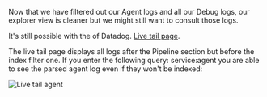 Now that we have filtered out our Agent logs and all our Debug logs, our explorer view is cleaner but we might still want to consult those logs.

It's still possible with the of Datadog. [Live tail page](https://app.datadoghq.com/logs/livetail).

The live tail page displays all logs after the Pipeline section but before the index filter one. If you enter the following query: service:agent you are able to see the parsed agent log even if they won't be indexed:

![Live tail agent](https://raw.githubusercontent.com/l0k0ms/workshops/master/log-workshop/assets/images/live_tail_agent.png)
